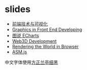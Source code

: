 slides
======

+ [前端技术与可视化](http://pissang.github.com/slides/topics/jsconf2015_2/)
+ [Graphics in Front End Developing](http://pissang.github.com/slides/topics/fegraphics/)
+ [图说 ECharts](http://pissang.github.com/slides/topics/r/)
+ [Web3D Development](http://pissang.github.com/slides/topics/web3d/)
+ [Rendering the World in Browser](http://pissang.github.com/slides/topics/scut/)
+ [ASM.js](http://pissang.github.com/slides/topics/asmjs/)

中文字体使用[方正兰亭细黑](http://pissang.github.io/slides/css/FZLanTingHeiS-UL-GB.ttf)
